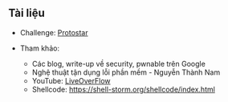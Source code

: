 ## Tài liệu
- Challenge: [Protostar](https://exploit.education/protostar/)
- Tham khảo:

  - Các blog, write-up về security, pwnable trên Google
  - Nghệ thuật tận dụng lỗi phần mềm - Nguyễn Thành Nam
  - YouTube: [LiveOverFlow](https://www.youtube.com/playlist?list=PLhixgUqwRTjxglIswKp9mpkfPNfHkzyeN)
  - Shellcode: https://shell-storm.org/shellcode/index.html